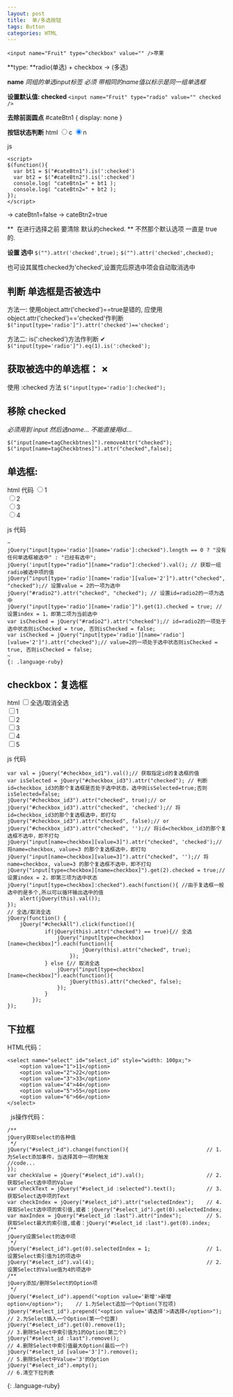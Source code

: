```yaml
---
layout: post
title:  单/多选按钮
tags: Button
categories: HTML
---
```


`<input name="Fruit" type="checkbox" value="" />苹果`

**type: **radio(单选) + checkbox → (多选)

**name**
*同组的单选input标签 必须 带相同的name值以标示是同一组单选框*


**设置默认值: checked**
`<input name="Fruit" type="radio" value="" checked />`


**去除前面圆点**
#cateBtn1 { display: none }



**按钮状态判断**
html 
	<input name="Fruit" type="radio" value="22" id="cateBtn1"  />c 
	<input name="Fruit" type="radio" value="33" id="cateBtn2" checked />n 
	
	
	
js

	<script>
	$(function(){   
	  var bt1 = $("#cateBtn1").is(':checked')
	  var bt2 = $("#cateBtn2").is(':checked')
	  console.log( "cateBtn1=" + bt1 );  
	  console.log( "cateBtn2=" + bt2 );
	});
	</script>
	
	
→ cateBtn1=false
→ cateBtn2=true





**  在进行选择之前 要清除 默认的checked. **
不然那个默认选项 一直是 true 的.



**设置 选中**
`$("").attr('checked',true);`
`$("").attr('checked',checked);`

也可设其属性checked为'checked',设置完后原选中项会自动取消选中




## 判断 单选框是否被选中

方法一:
使用object.attr('checked')==true是错的,
应使用object.attr('checked')=='checked'作判断
`$("input[type='radio']").attr('checked')=='checked';`

方法二:  is(':checked')方法作判断 ✔︎
`$("input[type='radio']").eq(1).is(':checked');`


## 获取被选中的单选框： ✗
使用 :checked 方法
`$("input[type='radio']:checked");`





## 移除 checked
*必须用到 input 然后选name... 不能直接用id...*

	$("input[name=tagCheckbtnes]").removeAttr("checked");  
	$("input[name=tagCheckbtnes]").attr("checked",false); 
	









## 单选框:
html 代码
	<input type="radio" name="radio" id="radio1" value="1" />1    
	<input type="radio" name="radio" id="radio2" value="2" />2    
	<input type="radio" name="radio" id="radio3" value="3" />3    
	<input type="radio" name="radio" id="radio4" value="4" />4   
	

js 代码

	~
	jQuery("input[type='radio'][name='radio']:checked").length == 0 ? "没有任何单选框被选中" : "已经有选中";    
	jQuery('input[type="radio"][name="radio"]:checked').val(); // 获取一组radio被选中项的值    
	jQuery("input[type='radio'][name='radio'][value='2']").attr("checked", "checked");// 设置value = 2的一项为选中    
	jQuery("#radio2").attr("checked", "checked"); // 设置id=radio2的一项为选中    
	jQuery("input[type='radio'][name='radio']").get(1).checked = true; // 设置index = 1，即第二项为当前选中    
	var isChecked = jQuery("#radio2").attr("checked");// id=radio2的一项处于选中状态则isChecked = true, 否则isChecked = false;    
	var isChecked = jQuery("input[type='radio'][name='radio'][value='2']").attr("checked");// value=2的一项处于选中状态则isChecked = true, 否则isChecked = false;    
	~
	{: .language-ruby}
	
	




## checkbox：复选框
html 
	<input type="checkbox" name="checkbox" id="checkAll" />全选/取消全选    
	<input type="checkbox" name="checkbox" id="checkbox_id1" value="1" />1    
	<input type="checkbox" name="checkbox" id="checkbox_id2" value="2" />2    
	<input type="checkbox" name="checkbox" id="checkbox_id3" value="3" />3    
	<input type="checkbox" name="checkbox" id="checkbox_id4" value="4" />4    
	<input type="checkbox" name="checkbox" id="checkbox_id5" value="5" />5    



js 代码
	
	var val = jQuery("#checkbox_id1").val();// 获取指定id的复选框的值    
	var isSelected = jQuery("#checkbox_id3").attr("checked"); // 判断id=checkbox_id3的那个复选框是否处于选中状态，选中则isSelected=true;否则isSelected=false;    
	jQuery("#checkbox_id3").attr("checked", true);// or    
	jQuery("#checkbox_id3").attr("checked", 'checked');// 将id=checkbox_id3的那个复选框选中，即打勾    
	jQuery("#checkbox_id3").attr("checked", false);// or    
	jQuery("#checkbox_id3").attr("checked", '');// 将id=checkbox_id3的那个复选框不选中，即不打勾    
	jQuery("input[name=checkbox][value=3]").attr("checked", 'checked');// 将name=checkbox, value=3 的那个复选框选中，即打勾    
	jQuery("input[name=checkbox][value=3]").attr("checked", '');// 将name=checkbox, value=3 的那个复选框不选中，即不打勾    
	jQuery("input[type=checkbox][name=checkbox]").get(2).checked = true;// 设置index = 2，即第三项为选中状态    
	jQuery("input[type=checkbox]:checked").each(function(){ //由于复选框一般选中的是多个,所以可以循环输出选中的值    
	    alert(jQuery(this).val());    
	});    
	// 全选/取消全选    
	jQuery(function() {    
	    jQuery("#checkAll").click(function(){    
	            if(jQuery(this).attr("checked") == true){// 全选    
	                jQuery("input[type=checkbox][name=checkbox]").each(function(){    
	                        jQuery(this).attr("checked", true);    
	                    });    
	            } else {// 取消全选    
	                jQuery("input[type=checkbox][name=checkbox]").each(function(){    
	                    jQuery(this).attr("checked", false);    
	                });    
	            }    
	        });    
	});    
	


## 下拉框
HTML代码：
	
	<select name="select" id="select_id" style="width: 100px;">    
	    <option value="1">11</option>    
	    <option value="2">22</option>    
	    <option value="3">33</option>    
	    <option value="4">44</option>    
	    <option value="5">55</option>    
	    <option value="6">66</option>    
	</select>   
	
	



  js操作代码：
	
	/**  
	jQuery获取select的各种值  
	 */    
	jQuery("#select_id").change(function(){                         // 1.为Select添加事件，当选择其中一项时触发     
	//code...    
	});    
	var checkValue = jQuery("#select_id").val();                    // 2.获取Select选中项的Value    
	var checkText = jQuery("#select_id :selected").text();          // 3.获取Select选中项的Text     
	var checkIndex = jQuery("#select_id").attr("selectedIndex");    // 4.获取Select选中项的索引值,或者：jQuery("#select_id").get(0).selectedIndex;    
	var maxIndex = jQuery("#select_id :last").attr("index");        // 5.获取Select最大的索引值,或者：jQuery("#select_id :last").get(0).index;    
	/**  
	jQuery设置Select的选中项  
	 */    
	jQuery("#select_id").get(0).selectedIndex = 1;                  // 1.设置Select索引值为1的项选中    
	jQuery("#select_id").val(4);                                    // 2.设置Select的Value值为4的项选中    
	/**  
	jQuery添加/删除Select的Option项  
	 */    
	jQuery("#select_id").append("<option value='新增'>新增option</option>");    // 1.为Select追加一个Option(下拉项)     
	jQuery("#select_id").prepend("<option value='请选择'>请选择</option>");   // 2.为Select插入一个Option(第一个位置)    
	jQuery("#select_id").get(0).remove(1);                                      // 3.删除Select中索引值为1的Option(第二个)    
	jQuery("#select_id :last").remove();                                        // 4.删除Select中索引值最大Option(最后一个)     
	jQuery("#select_id [value='3']").remove();                                  // 5.删除Select中Value='3'的Option     
	jQuery("#select_id").empty();                                               // 6.清空下拉列表    
{: .language-ruby}